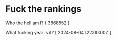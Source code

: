 # Fuck the rankings

Who the hell am I?
{ 3668552 }

What fucking year is it?
[ 2024-08-04T22:00:00Z ]
